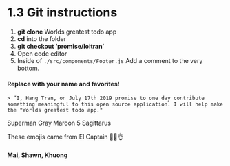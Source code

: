 # 1.3 Git instructions

1. **git clone** Worlds greatest todo app
2. **cd** into the folder
3. **git checkout ‘promise/loitran’**
4. Open code editor
5. Inside of `./src/components/Footer.js` Add a comment to the very bottom.

#### Replace with your name and favorites!

	> “I, Hang Tran, on July 17th 2019 promise to one day contribute something meaningful to this open source application. I will help make the "Worlds greatest todo app."

Superman
Gray
Maroon 5
Sagittarus

These emojis came from El Captain
💪🙌👌

#### Mai, Shawn, Khuong
